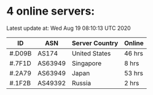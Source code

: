 # 4 online servers:

Latest update at: Wed Aug 19 08:10:13 UTC 2020

| ID | ASN | Server Country | Online |
| -- | --- | -------------- | ------ |
| #.D09B | AS174 | United States | 46 hrs |
| #.7F1D | AS63949 | Singapore | 8 hrs |
| #.2A79 | AS63949 | Japan | 53 hrs |
| #.1F2B | AS49392 | Russia | 2 hrs |

